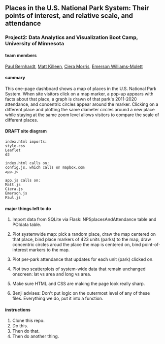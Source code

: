 ## Places in the U.S. National Park System: Their points of interest, and relative scale, and attendance

### Project2: Data Analytics and Visualization Boot Camp, University of Minnesota


#### team members
[Paul Bernhardt](https://github.com/papadiscobravo), [Matt Killeen](https://github.com/matthewkilleen0830), [Ciera Morris](https://github.com/cieranmorris), [Emerson Williams-Molett](https://github.com/emersonmolett)


#### summary
This one-page dashboard shows a map of places in the U.S. National Park System.
When site visitors click on a map marker, a pop-up appears with facts about that place, a graph is drawn of that park's 2011-2020 attendance, and concentric circles appear around the marker. Clicking on a different place and plotting the same diameter circles around a new place while staying at the same zoom level allows visitors to compare the scale of different places.


#### DRAFT site diagram

    index.html imports:
    style.css
    Leaflet
    d3

    index.html calls on:
    config.js, which calls on mapbox.com
    app.js

    app.js calls on:
    Matt.js
    Ciera.js
    Emerson.js
    Paul.js

#### major things left to do
1. Import data from SQLite via Flask: NPSplacesAndAttendance table and POIdata table.

1. Plot systemwide map: pick a random place, draw the map centered on that place, bind place markers of 423 units (parks) to the map, draw concentric circles aroud the place the map is centered on, bind point-of-interest markers to the map.

1. Plot per-park attendance that updates for each unit (park) clicked on.
 
1. Plot two scatterplots of system-wide data that remain unchanged onscreen: lat vs area and long vs area.

1. Make sure HTML and CSS are making the page look really sharp.

1. Benji advises: Don't put logic on the outermost level of any of these files.
Everything we do, put it into a function.

#### instructions
1. Clone this repo.
1. Do this.
1. Then do that.
1. Then do another thing.